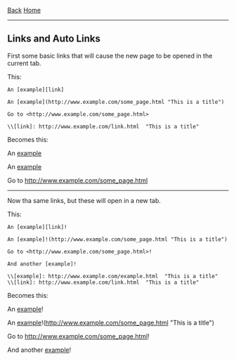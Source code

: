 [Back] [Home]

---

## Links and Auto Links

First some basic links that will cause the new page to be opened in the current tab.

This:
~~~
An [example][link]

An [example](http://www.example.com/some_page.html "This is a title")

Go to <http://www.example.com/some_page.html>

\\[link]: http://www.example.com/link.html  "This is a title"
~~~

Becomes this:

An [example][link]

An [example](http://www.example.com/some_page.html "This is a title")

Go to <http://www.example.com/some_page.html>

---

Now tha same links, but these will open in a new tab.

This:
~~~
An [example][link]!

An [example]!(http://www.example.com/some_page.html "This is a title")

Go to <http://www.example.com/some_page.html>!

And another [example]!

\\[example]: http://www.example.com/example.html  "This is a title"
\\[link]: http://www.example.com/link.html  "This is a title"
~~~

Becomes this:

An [example][link]!

An [example]!(http://www.example.com/some_page.html "This is a title")

Go to <http://www.example.com/some_page.html>!

And another [example]!

[example]: http://www.example.com/example.html  "This is a title"
[link]: http://www.example.com/link.html  "This is a title"


[Back]:../Links.html
[Home]:../index.html
